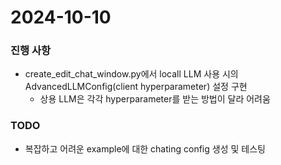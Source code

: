 # 2024-10-10

### 진행 사항
- create_edit_chat_window.py에서 locall LLM 사용 시의 AdvancedLLMConfig(client hyperparameter) 설정 구현
    - 상용 LLM은 각각 hyperparameter를 받는 방법이 달라 어려움

### TODO
- 복잡하고 어려운 example에 대한 chating config 생성 및 테스팅